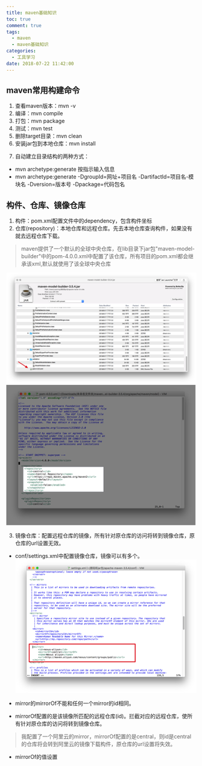 ```yaml
---
title: maven基础知识
toc: true
comment: true
tags:
  - maven
  - maven基础知识
categories:
  - 工具学习
date: 2018-07-22 11:42:00
---
```

## maven常用构建命令
1. 查看maven版本：mvn -v
2. 编译：mvn compile
3. 打包：mvn package
4. 测试：mvn test
5. 删除target目录：mvn clean
6. 安装jar包到本地仓库：mvn install
<!--more-->

7. 自动建立目录结构的两种方式：

* mvn archetype:generate 按指示输入信息
* mvn archetype:generate 
-DgroupId=网址+项目名 
-DartifactId=项目名-模块名
-Dversion=版本号 
-Dpackage=代码包名

## 构件、仓库、镜像仓库
1. 构件：pom.xml配置文件中的dependency，包含构件坐标
2. 仓库(repository)：本地仓库和远程仓库。先去本地仓库查询构件，如果没有就去远程仓库下载。
> maven提供了一个默认的全球中央仓库，在lib目录下jar包"maven-model-builder"中的pom-4.0.0.xml中配置了该仓库，所有项目的pom.xml都会继承该xml,默认就使用了该全球中央仓库


![maven-model-builder](../../images/post/maven-model-builder.png)
![maven-pom.4.0.0.xml](../../images/post/maven-pom.4.0.0.xml.png)

3. 镜像仓库：配置远程仓库的镜像，所有针对原仓库的访问将转到镜像仓库，原仓库的url设置无效。

* conf/settings.xml中配置镜像仓库，镜像可以有多个。
![maven-settings](../../images/post/maven-settings.png)

* mirror的mirrorOf不能和任何一个mirror的id相同。
* mirrorOf配置的是该镜像所匹配的远程仓库(id)。拦截对应的远程仓库，使所有针对原仓库的访问将转到镜像仓库。

> 我配置了一个阿里云的mirror，mirrorOf配置的是central，则id是central的仓库将会转到阿里云的镜像下载构件，原仓库的url设置将失效。

* mirrorOf的值设置




